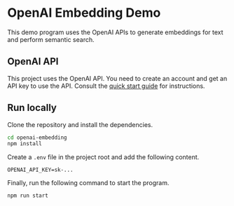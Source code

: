 # OpenAI Embedding Demo

This demo program uses the OpenAI APIs to generate embeddings for text and perform semantic search.

## OpenAI API

This project uses the OpenAI API. You need to create an account and get an API key to use the API. Consult the [quick start guide](https://platform.openai.com/docs/quickstart) for instructions.

## Run locally

Clone the repository and install the dependencies.

```bash
cd openai-embedding
npm install
```

Create a `.env` file in the project root and add the following content.

```plaintext
OPENAI_API_KEY=sk-...
```

Finally, run the following command to start the program.

```bash
npm run start
```
